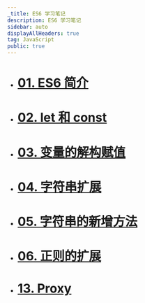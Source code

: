 ```yaml
---
_title: ES6 学习笔记
description: ES6 学习笔记
sidebar: auto
displayAllHeaders: true
tag: JavaScript
public: true
---
```


- # [01. ES6 简介](01.intro.md)
- # [02. let 和 const](02.let-const.md)
- # [03. 变量的解构赋值](03.destructuring.md)
- # [04. 字符串扩展](04.string-extend.md)
- # [05. 字符串的新增方法](05.string-methods.md)
- # [06. 正则的扩展](06.regular-expression.md)
- # [13. Proxy](13.proxy.md)